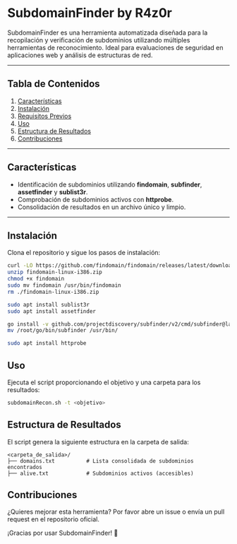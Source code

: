 # SubdomainFinder by R4z0r

SubdomainFinder es una herramienta automatizada diseñada para la recopilación y verificación de subdominios utilizando múltiples herramientas de reconocimiento. Ideal para evaluaciones de seguridad en aplicaciones web y análisis de estructuras de red.

---

## Tabla de Contenidos

1. [Características](#características)
2. [Instalación](#instalación)
3. [Requisitos Previos](#requisitos-previos)
4. [Uso](#uso)
5. [Estructura de Resultados](#estructura-de-resultados)
6. [Contribuciones](#contribuciones)

---

## Características

- Identificación de subdominios utilizando **findomain**, **subfinder**, **assetfinder** y **sublist3r**.
- Comprobación de subdominios activos con **httprobe**.
- Consolidación de resultados en un archivo único y limpio.

---

## Instalación

Clona el repositorio y sigue los pasos de instalación:

```bash
curl -LO https://github.com/findomain/findomain/releases/latest/download/findomain-linux-i386.zip
unzip findomain-linux-i386.zip
chmod +x findomain
sudo mv findomain /usr/bin/findomain
rm ./findomain-linux-i386.zip

sudo apt install sublist3r
sudo apt install assetfinder

go install -v github.com/projectdiscovery/subfinder/v2/cmd/subfinder@latest
mv /root/go/bin/subfinder /usr/bin/

sudo apt install httprobe
```

## Uso
Ejecuta el script proporcionando el objetivo y una carpeta para los resultados:

```bash
subdomainRecon.sh -t <objetivo>
```

## Estructura de Resultados
El script genera la siguiente estructura en la carpeta de salida:

```plaintext
<carpeta_de_salida>/
├── domains.txt          # Lista consolidada de subdominios encontrados
├── alive.txt            # Subdominios activos (accesibles)
```

## Contribuciones
¿Quieres mejorar esta herramienta? Por favor abre un issue o envía un pull request en el repositorio oficial.

¡Gracias por usar SubdomainFinder! 🚀
